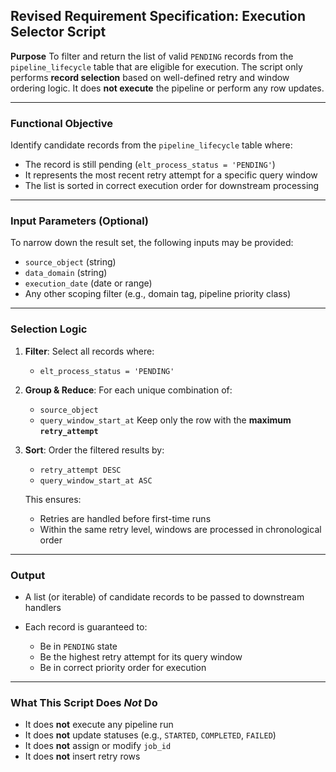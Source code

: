 ## Revised Requirement Specification: Execution Selector Script

**Purpose**
To filter and return the list of valid `PENDING` records from the `pipeline_lifecycle` table that are eligible for execution. The script only performs **record selection** based on well-defined retry and window ordering logic. It does **not execute** the pipeline or perform any row updates.

---

### Functional Objective

Identify candidate records from the `pipeline_lifecycle` table where:

* The record is still pending (`elt_process_status = 'PENDING'`)
* It represents the most recent retry attempt for a specific query window
* The list is sorted in correct execution order for downstream processing

---

### Input Parameters (Optional)

To narrow down the result set, the following inputs may be provided:

* `source_object` (string)
* `data_domain` (string)
* `execution_date` (date or range)
* Any other scoping filter (e.g., domain tag, pipeline priority class)

---

### Selection Logic

1. **Filter**:
   Select all records where:

   * `elt_process_status = 'PENDING'`

2. **Group & Reduce**:
   For each unique combination of:

   * `source_object`
   * `query_window_start_at`
     Keep only the row with the **maximum `retry_attempt`**

3. **Sort**:
   Order the filtered results by:

   * `retry_attempt DESC`
   * `query_window_start_at ASC`

   This ensures:

   * Retries are handled before first-time runs
   * Within the same retry level, windows are processed in chronological order

---

### Output

* A list (or iterable) of candidate records to be passed to downstream handlers
* Each record is guaranteed to:

  * Be in `PENDING` state
  * Be the highest retry attempt for its query window
  * Be in correct priority order for execution

---

### What This Script Does *Not* Do

* It does **not** execute any pipeline run
* It does **not** update statuses (e.g., `STARTED`, `COMPLETED`, `FAILED`)
* It does **not** assign or modify `job_id`
* It does **not** insert retry rows

